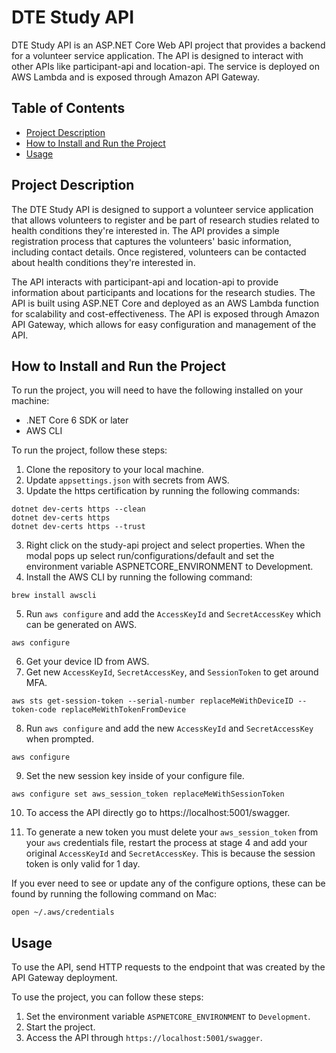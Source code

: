 # DTE Study API

DTE Study API is an ASP.NET Core Web API project that provides a backend for a volunteer service application. The API is designed to interact with other APIs like participant-api and location-api. The service is deployed on AWS Lambda and is exposed through Amazon API Gateway.
## Table of Contents
- [Project Description](#project-description)
- [How to Install and Run the Project](#how-to-install-and-run-the-project)
- [Usage](#usage)

## Project Description
The DTE Study API is designed to support a volunteer service application that allows volunteers to register and be part of research studies related to health conditions they're interested in. The API provides a simple registration process that captures the volunteers' basic information, including contact details. Once registered, volunteers can be contacted about health conditions they're interested in.

The API interacts with participant-api and location-api to provide information about participants and locations for the research studies. The API is built using ASP.NET Core and deployed as an AWS Lambda function for scalability and cost-effectiveness. The API is exposed through Amazon API Gateway, which allows for easy configuration and management of the API.

## How to Install and Run the Project
To run the project, you will need to have the following installed on your machine:

- .NET Core 6 SDK or later
- AWS CLI

To run the project, follow these steps:
1. Clone the repository to your local machine.
2. Update `appsettings.json` with secrets from AWS.
3. Update the https certification by running the following commands:
```
dotnet dev-certs https --clean
dotnet dev-certs https
dotnet dev-certs https --trust
```
3. Right click on the study-api project and select properties. When the modal pops up select run/configurations/default and set the environment variable ASPNETCORE_ENVIRONMENT to Development.
4. Install the AWS CLI by running the following command:
```
brew install awscli
```
5. Run `aws configure` and add the `AccessKeyId` and `SecretAccessKey` which can be generated on AWS.
```
aws configure
```
6. Get your device ID from AWS.
7. Get new `AccessKeyId`, `SecretAccessKey`, and `SessionToken` to get around MFA.
```
aws sts get-session-token --serial-number replaceMeWithDeviceID --token-code replaceMeWithTokenFromDevice
```
8. Run `aws configure` and add the new `AccessKeyId` and `SecretAccessKey` when prompted.
```
aws configure
```
9. Set the new session key inside of your configure file.
```
aws configure set aws_session_token replaceMeWithSessionToken
```
10. To access the API directly go to https://localhost:5001/swagger.

11. To generate a new token you must delete your `aws_session_token` from your `aws` credentials file, restart the process at stage 4 and add your original `AccessKeyId` and `SecretAccessKey`. This is because the session token is only valid for 1 day.

If you ever need to see or update any of the configure options, these can be found by running the following command on Mac:
```
open ~/.aws/credentials
```

## Usage
To use the API, send HTTP requests to the endpoint that was created by the API Gateway deployment.

To use the project, you can follow these steps:

1. Set the environment variable `ASPNETCORE_ENVIRONMENT` to `Development`.
2. Start the project.
3. Access the API through `https://localhost:5001/swagger`.
